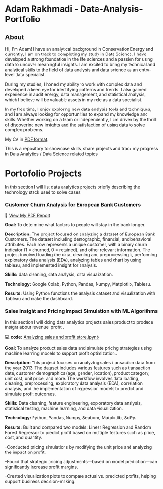 # Adam Rakhmadi - Data-Analysis-Portfolio
## About 
Hi, I'm Adam! I have an analytical background in Conservation Energy and currently, I am on track to completing my study in Data Science. I have developed a strong foundation in the life sciences and a passion for using data to uncover meaningful insights. I am excited to bring my technical and analytical skills to the field of data analysis and data science as an entry-level data specialist.

During my studies, I honed my ability to work with complex data and developed a keen eye for identifying patterns and trends. I also gained experience in audit energy, data management, and statistical analysis, which I believe will be valuable assets in my role as a data specialist.

In my free time, I enjoy exploring new data analysis tools and techniques, and I am always looking for opportunities to expand my knowledge and skills. Whether working on a team or independently, I am driven by the thrill of discovering new insights and the satisfaction of using data to solve complex problems.

My CV in [PDF format](https://yourdomain.github.io/files/mycv.pdf).

This is a repository to showcase skills, share projects and track my progress in Data Analytics / Data Science related topics.
# Portofolio Projects
In this section I will list data analytics projects briefly describing the technology stack used to solve cases.

### Customer Churn Analysis for European Bank Customers

📄 [View My PDF Report](https://github.com/Adamrakhmadi/Data-Analysis-Portfolio/blob/79c0f34a9bc471260f8999265048e7c9c9c83558/DATA_ANALYST.pdf)

**Goal:** To determine what factors to people will stay in the bank longer.

**Description:** The project focused on analyzing a dataset of European Bank Customers. The dataset including demographic, financial, and behavioral attributes. Each row represents a unique customer, with a binary churn indicator (1 = churned, 0 = retained), and other relevant information. The project involved loading the data, cleaning and preprocessing it, performing exploratory data analysis (EDA), analyzing tables and chart by using tableau, and implemented insight for analysis.

**Skills:** data cleaning, data analysis, data visualization.

**Technology:** Google Colab, Python, Pandas, Numpy, Matplotlib, Tableau.

**Results:** Using Python functions the analysis dataset and visualization with Tableau and make the dashboard.

### Sales Insight and Pricing Impact Simulation with ML Algorithms
In this section I will doing data analytics projects sales product to produce insight about revenue, profit .

💻 **code:** [Analyzing sales and profit store.ipynb](https://github.com/Adamrakhmadi/PortfolioProjects/blob/main/Sales_Adam_Updated.ipynb)

**Goal:** To analyze product sales data and simulate pricing strategies using machine learning models to support profit optimization..

**Description:** This project focuses on analyzing sales transaction data from the year 2013. The dataset includes various features such as transaction date, customer demographics (age, gender, location), product category, unit cost, unit price, and more. The workflow involves data loading, cleaning, preprocessing, exploratory data analysis (EDA), correlation analysis, and the implementation of regression models to predict and simulate profit outcomes.

**Skills:** Data cleaning, feature engineering, exploratory data analysis, statistical testing, machine learning, and data visualization.

**Technology:** Python, Pandas, Numpy, Seaborn, Matplotlib, SciPy.

**Results:** Built and compared two models: Linear Regression and Random Forest Regressor to predict profit based on multiple features such as price, cost, and quantity.

-Conducted pricing simulations by modifying the unit price and analyzing the impact on profit.

-Found that strategic pricing adjustments—based on model prediction—can significantly increase profit margins.

-Created visualization plots to compare actual vs. predicted profits, helping support business decision-making.
